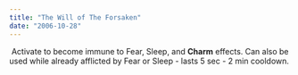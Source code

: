 ```yaml
---
title: "The Will of The Forsaken"
date: "2006-10-28"
---
```


 Activate to become immune to Fear, Sleep, and **Charm** effects. Can also be used while already afflicted by Fear or Sleep - lasts 5 sec - 2 min cooldown.
